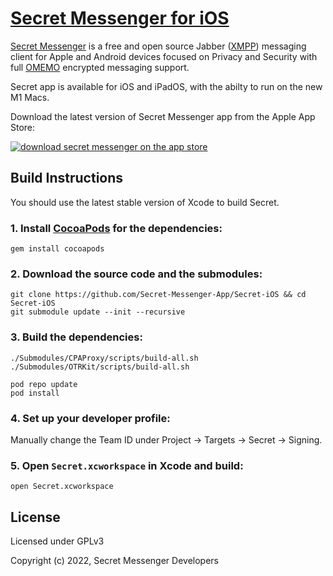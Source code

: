 # [Secret Messenger for iOS](https://github.com/Secret-Messenger-App/Secret-iOS)

[Secret Messenger](https://www.secret.me) is a free and open source Jabber ([XMPP](https://en.wikipedia.org/wiki/XMPP)) messaging client for Apple and Android devices focused on Privacy and Security with full [OMEMO](https://en.wikipedia.org/wiki/OMEMO) encrypted messaging support. 

Secret app is available for iOS and iPadOS, with the abilty to run on the new M1 Macs.

Download the latest version of Secret Messenger app from the Apple App Store:

[![download secret messenger on the app store](https://www.secret.me/assets/appstore.svg)](https://apps.apple.com/us/app/secret-private-messenger/id1438306682)

## Build Instructions

You should use the latest stable version of Xcode to build Secret.

### 1. Install [CocoaPods](http://cocoapods.org) for the dependencies:
    
    gem install cocoapods
    
### 2. Download the source code and the submodules:

    git clone https://github.com/Secret-Messenger-App/Secret-iOS && cd Secret-iOS
    git submodule update --init --recursive
    
### 3. Build the dependencies:
    
    ./Submodules/CPAProxy/scripts/build-all.sh
    ./Submodules/OTRKit/scripts/build-all.sh
    
    pod repo update
    pod install
    
### 4. Set up your developer profile:

Manually change the Team ID under Project -> Targets -> Secret -> Signing.

### 5. Open `Secret.xcworkspace` in Xcode and build:

    open Secret.xcworkspace

## License
	
Licensed under GPLv3

Copyright (c) 2022, Secret Messenger Developers
